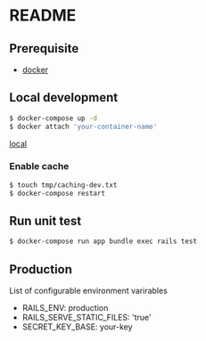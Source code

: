 # README

## Prerequisite

- [docker](https://docs.docker.com/engine/installation/)

## Local development

```sh
$ docker-compose up -d
$ docker attach 'your-container-name'
```

[local](http://127.0.0.1:3000/)

### Enable cache

```sh
$ touch tmp/caching-dev.txt
$ docker-compose restart
```

## Run unit test

```sh
$ docker-compose run app bundle exec rails test
```

## Production

List of configurable environment varirables

- RAILS_ENV: production
- RAILS_SERVE_STATIC_FILES: 'true'
- SECRET_KEY_BASE: your-key

